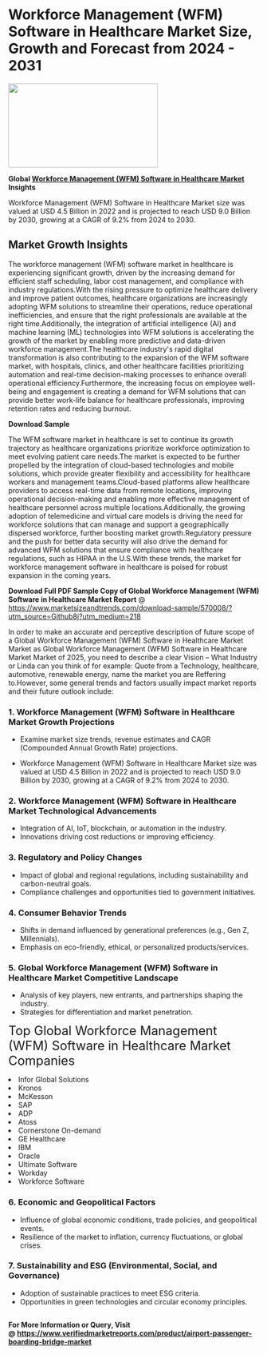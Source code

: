 <H1>Workforce Management (WFM) Software in Healthcare Market Size, Growth and Forecast from 2024 - 2031</H1><img class="aligncenter size-medium wp-image-584254" src="https://thirdeyenews.in/wp-content/uploads/2024/09/Global-Market-Research-300x168.jpeg" alt="" width="300" height="168" /><p><strong>Global&nbsp;<a href="https://www.marketsizeandtrends.com/download-sample/570008/?utm_source=Github8j?utm_medium=218">Workforce Management (WFM) Software in Healthcare Market</a> Insights</strong></p><p>Workforce Management (WFM) Software in Healthcare Market size was valued at USD 4.5 Billion in 2022 and is projected to reach USD 9.0 Billion by 2030, growing at a CAGR of 9.2% from 2024 to 2030.</p><p><h2>Market Growth Insights</h2> <p>The workforce management (WFM) software market in healthcare is experiencing significant growth, driven by the increasing demand for efficient staff scheduling, labor cost management, and compliance with industry regulations.With the rising pressure to optimize healthcare delivery and improve patient outcomes, healthcare organizations are increasingly adopting WFM solutions to streamline their operations, reduce operational inefficiencies, and ensure that the right professionals are available at the right time.Additionally, the integration of artificial intelligence (AI) and machine learning (ML) technologies into WFM solutions is accelerating the growth of the market by enabling more predictive and data-driven workforce management.The healthcare industry's rapid digital transformation is also contributing to the expansion of the WFM software market, with hospitals, clinics, and other healthcare facilities prioritizing automation and real-time decision-making processes to enhance overall operational efficiency.Furthermore, the increasing focus on employee well-being and engagement is creating a demand for WFM solutions that can provide better work-life balance for healthcare professionals, improving retention rates and reducing burnout.</p> <p><strong>Download Sample</strong></p> <p>The WFM software market in healthcare is set to continue its growth trajectory as healthcare organizations prioritize workforce optimization to meet evolving patient care needs.The market is expected to be further propelled by the integration of cloud-based technologies and mobile solutions, which provide greater flexibility and accessibility for healthcare workers and management teams.Cloud-based platforms allow healthcare providers to access real-time data from remote locations, improving operational decision-making and enabling more effective management of healthcare personnel across multiple locations.Additionally, the growing adoption of telemedicine and virtual care models is driving the need for workforce solutions that can manage and support a geographically dispersed workforce, further boosting market growth.Regulatory pressure and the push for better data security will also drive the demand for advanced WFM solutions that ensure compliance with healthcare regulations, such as HIPAA in the U.S.With these trends, the market for workforce management software in healthcare is poised for robust expansion in the coming years.<p><span class=""><strong>Download Full PDF Sample Copy of Global Workforce Management (WFM) Software in Healthcare Market Report</strong> @ <a href="https://www.marketsizeandtrends.com/download-sample/570008/?utm_source=Github8j?utm_medium=218" target="_blank">https://www.marketsizeandtrends.com/download-sample/570008/?utm_source=Github8j?utm_medium=218</a></span></p><p>In order to make an accurate and perceptive description of future scope of a Global&nbsp;Workforce Management (WFM) Software in Healthcare Market Market as Global&nbsp;Workforce Management (WFM) Software in Healthcare Market Market of 2025, you need to describe a clear Vision &ndash; What Industry or Linda can you think of for example: Quote from a Technology, healthcare, automotive, renewable energy, name the market you are Reffering to.However, some general trends and factors usually impact market reports and their future outlook include:</p><h3>1.&nbsp;<strong>Workforce Management (WFM) Software in Healthcare Market Growth Projections</strong></h3><ul><li>Examine market size trends, revenue estimates and CAGR (Compounded Annual Growth Rate) projections.</li><li><p>Workforce Management (WFM) Software in Healthcare Market size was valued at USD 4.5 Billion in 2022 and is projected to reach USD 9.0 Billion by 2030, growing at a CAGR of 9.2% from 2024 to 2030.</p></li></ul><h3>2.&nbsp;<strong>Workforce Management (WFM) Software in Healthcare Market Technological Advancements</strong></h3><ul><li>Integration of AI, IoT, blockchain, or automation in the industry.</li><li>Innovations driving cost reductions or improving efficiency.</li></ul><h3>3.&nbsp;<strong>Regulatory and Policy Changes</strong></h3><ul><li>Impact of global and regional regulations, including sustainability and carbon-neutral goals.</li><li>Compliance challenges and opportunities tied to government initiatives.</li></ul><h3>4.&nbsp;<strong>Consumer Behavior Trends</strong></h3><ul><li>Shifts in demand influenced by generational preferences (e.g., Gen Z, Millennials).</li><li>Emphasis on eco-friendly, ethical, or personalized products/services.</li></ul><h3>5.&nbsp;<strong>Global Workforce Management (WFM) Software in Healthcare Market Competitive Landscape</strong></h3><ul><li>Analysis of key players, new entrants, and partnerships shaping the industry.</li><li>Strategies for differentiation and market penetration.</li></ul><p data-pm-slice="1 1 []"><span style="color: inherit; font-family: inherit; font-size: 25px;">Top Global Workforce Management (WFM) Software in Healthcare Market Companies</span></p><div class="" data-test-id=""><p><li>Infor Global Solutions</li><li> Kronos</li><li> McKesson</li><li> SAP</li><li> ADP</li><li> Atoss</li><li> Cornerstone On-demand</li><li> GE Healthcare</li><li> IBM</li><li> Oracle</li><li> Ultimate Software</li><li> Workday</li><li> Workforce Software</li></p></div><h3>6.&nbsp;<strong>Economic and Geopolitical Factors</strong></h3><ul><li>Influence of global economic conditions, trade policies, and geopolitical events.</li><li>Resilience of the market to inflation, currency fluctuations, or global crises.</li></ul><h3>7.&nbsp;<strong>Sustainability and ESG (Environmental, Social, and Governance)</strong></h3><ul><li>Adoption of sustainable practices to meet ESG criteria.</li><li>Opportunities in green technologies and circular economy principles.</li></ul><h2><strong style="font-size: 14px;">For More Information or Query, Visit @&nbsp;</strong><a style="background-color: #ffffff; font-size: 14px;" href="https://www.marketsizeandtrends.com/report/workforce-management-wfm-software-in-healthcare-market/" target="_blank">https://www.verifiedmarketreports.com/product/airport-passenger-boarding-bridge-market</a></h2>